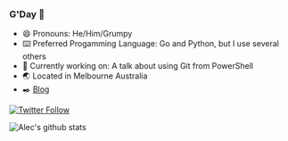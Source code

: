 ### G'Day 👋

- 😄 Pronouns: He/Him/Grumpy
- ⌨️ Preferred Progamming Language: Go and Python, but I use several others
- 🔭 Currently working on: A talk about using Git from PowerShell
- :earth_asia: Located in Melbourne Australia
- :black_nib: [Blog](https://alecthegeek.github.io)


[![Twitter Follow](https://img.shields.io/twitter/follow/alecthegeek?label=Follow%20Alec&style=social)](https://twitter.com/alecthegeek/)


<!--
[![Find me on LinkedIn](https://img.shields.io/badge/linkedin-%230077B5.svg?style=social&logo=linkedIn)
-->
![Alec's github stats](https://github-readme-stats.alecthegeek.vercel.app/api?username=alecthegeek&show_icons=true)

<!--
- 🔭 I’m currently working on ...
- 🌱 I’m currently learning ...
- 👯 I’m looking to collaborate on ...
- 🤔 I’m looking for help with ...
- 💬 Ask me about ...
- 📫 How to reach me: ...
- ⚡ Fun fact: ...
-->
